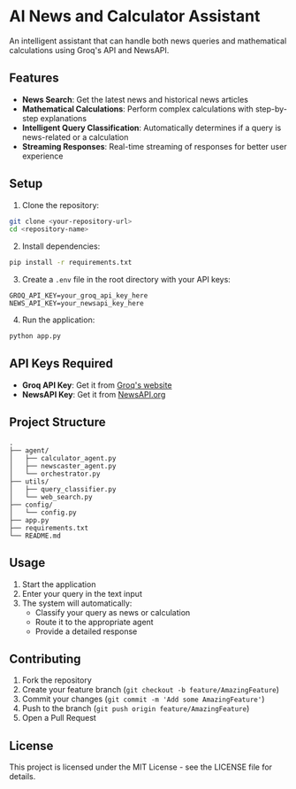 # AI News and Calculator Assistant

An intelligent assistant that can handle both news queries and mathematical calculations using Groq's API and NewsAPI.

## Features

- **News Search**: Get the latest news and historical news articles
- **Mathematical Calculations**: Perform complex calculations with step-by-step explanations
- **Intelligent Query Classification**: Automatically determines if a query is news-related or a calculation
- **Streaming Responses**: Real-time streaming of responses for better user experience

## Setup

1. Clone the repository:
```bash
git clone <your-repository-url>
cd <repository-name>
```

2. Install dependencies:
```bash
pip install -r requirements.txt
```

3. Create a `.env` file in the root directory with your API keys:
```
GROQ_API_KEY=your_groq_api_key_here
NEWS_API_KEY=your_newsapi_key_here
```

4. Run the application:
```bash
python app.py
```

## API Keys Required

- **Groq API Key**: Get it from [Groq's website](https://console.groq.com/)
- **NewsAPI Key**: Get it from [NewsAPI.org](https://newsapi.org/)

## Project Structure

```
.
├── agent/
│   ├── calculator_agent.py
│   ├── newscaster_agent.py
│   └── orchestrator.py
├── utils/
│   ├── query_classifier.py
│   └── web_search.py
├── config/
│   └── config.py
├── app.py
├── requirements.txt
└── README.md
```

## Usage

1. Start the application
2. Enter your query in the text input
3. The system will automatically:
   - Classify your query as news or calculation
   - Route it to the appropriate agent
   - Provide a detailed response

## Contributing

1. Fork the repository
2. Create your feature branch (`git checkout -b feature/AmazingFeature`)
3. Commit your changes (`git commit -m 'Add some AmazingFeature'`)
4. Push to the branch (`git push origin feature/AmazingFeature`)
5. Open a Pull Request

## License

This project is licensed under the MIT License - see the LICENSE file for details.
